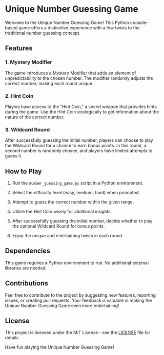 # Unique Number Guessing Game

Welcome to the Unique Number Guessing Game! This Python console-based game offers a distinctive experience with a few twists to the traditional number guessing concept.

## Features

### 1. Mystery Modifier
The game introduces a Mystery Modifier that adds an element of unpredictability to the chosen number. The modifier randomly adjusts the correct number, making each round unique.

### 2. Hint Coin
Players have access to the "Hint Coin," a secret weapon that provides hints during the game. Use the Hint Coin strategically to get information about the nature of the correct number.

### 3. Wildcard Round
After successfully guessing the initial number, players can choose to play the Wildcard Round for a chance to earn bonus points. In this round, a second number is randomly chosen, and players have limited attempts to guess it.

## How to Play

1. Run the `number_guessing_game.py` script in a Python environment.

2. Select the difficulty level (easy, medium, hard) when prompted.

3. Attempt to guess the correct number within the given range.

4. Utilize the Hint Coin wisely for additional insights.

5. After successfully guessing the initial number, decide whether to play the optional Wildcard Round for bonus points.

6. Enjoy the unique and entertaining twists in each round.

## Dependencies

This game requires a Python environment to run. No additional external libraries are needed.

## Contributions

Feel free to contribute to the project by suggesting new features, reporting issues, or creating pull requests. Your feedback is valuable in making the Unique Number Guessing Game even more entertaining!

## License

This project is licensed under the MIT License - see the [LICENSE](LICENSE) file for details.

Have fun playing the Unique Number Guessing Game!
